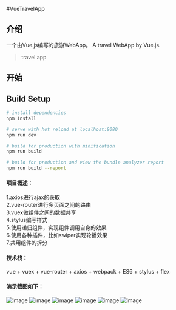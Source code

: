#VueTravelApp
## 介绍
一个由Vue.js编写的旅游WebApp。
A travel WebApp by Vue.js.

> travel app
## 开始

## Build Setup

``` bash
# install dependencies
npm install

# serve with hot reload at localhost:8080
npm run dev

# build for production with minification
npm run build

# build for production and view the bundle analyzer report
npm run build --report
```
#### 项目概述：
1.axios进行ajax的获取<br/>
2.vue-router进行多页面之间的路由<br/>
3.vuex做组件之间的数据共享<br/>
4.stylus编写样式<br/>
5.使用递归组件，实现组件调用自身的效果<br/>
6.使用各种插件，比如swiper实现轮播效果<br/>
7.共用组件的拆分<br/>

#### 技术栈：
vue + vuex + vue-router + axios + webpack + ES6 + stylus + flex <br/>

#### 演示截图如下：

![image](https://github.com/snowyG0924/Travel-vue/blob/master/demoPictures/01.jpg)
![image](https://github.com/snowyG0924/Travel-vue/blob/master/demoPictures/02.jpg)
![image](https://github.com/snowyG0924/Travel-vue/blob/master/demoPictures/03.jpg)
![image](https://github.com/snowyG0924/Travel-vue/blob/master/demoPictures/04.jpg)
![image](https://github.com/snowyG0924/Travel-vue/blob/master/demoPictures/05.jpg)
![image](https://github.com/snowyG0924/Travel-vue/blob/master/demoPictures/06.jpg)
